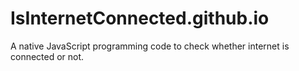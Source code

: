 # IsInternetConnected.github.io
A native JavaScript programming code to check whether internet is connected or not.

